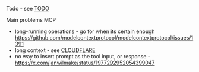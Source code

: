 Todo - see [TODO](TODO.md)

Main problems MCP

- long-running operations - go for when its certain enough https://github.com/modelcontextprotocol/modelcontextprotocol/issues/1391
- long context - see [CLOUDFLARE](CLOUDFLARE.md)
- no way to insert prompt as the tool input, or response - https://x.com/janwilmake/status/1977292952054399047
